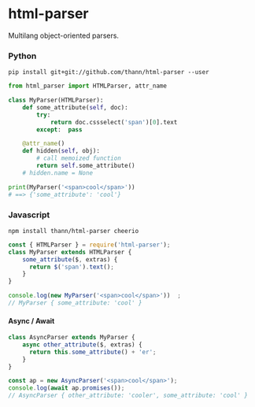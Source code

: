 # html-parser
Multilang object-oriented parsers.


### Python

`pip install git+git://github.com/thann/html-parser --user`
```python
from html_parser import HTMLParser, attr_name

class MyParser(HTMLParser):
    def some_attribute(self, doc):
        try:
            return doc.cssselect('span')[0].text
        except:  pass

    @attr_name()
    def hidden(self, obj):
        # call memoized function
        return self.some_attribute()
    # hidden.name = None

print(MyParser('<span>cool</span>'))
# ==> {'some_attribute': 'cool'}
```

### Javascript

`npm install thann/html-parser cheerio`

```javascript
const { HTMLParser } = require('html-parser');
class MyParser extends HTMLParser {
    some_attribute($, extras) {
      return $('span').text();
    }
}

console.log(new MyParser('<span>cool</span>'))  ;
// MyParser { some_attribute: 'cool' }

```

#### Async / Await
```javascript
class AsyncParser extends MyParser {
    async other_attribute($, extras) {
      return this.some_attribute() + 'er';
    }
}

const ap = new AsyncParser('<span>cool</span>');
console.log(await ap.promises());
// AsyncParser { other_attribute: 'cooler', some_attribute: 'cool' }
```

